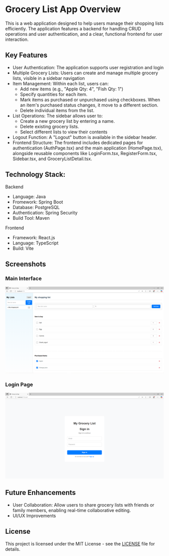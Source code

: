 # Grocery List App Overview 

This is a web application designed to help users manage their shopping lists efficiently. The application features a backend for handling CRUD operations and user authentication, and a clear, functional frontend for user interaction.

## Key Features

* User Authentication: The application supports user registration and login
* Multiple Grocery Lists: Users can create and manage multiple grocery lists, visible in a sidebar navigation
* Item Management: Within each list, users can:
    * Add new items (e.g., "Apple Qty: 4", "Fish Qty: 1")
    * Specify quantities for each item.
    * Mark items as purchased or unpurchased using checkboxes. When an item's purchased status changes, it move to a different section.
    * Delete individual items from the list.
* List Operations: The sidebar allows user to:
    * Create a new grocery list by entering a name.
    * Delete existing grocery lists.
    * Select different lists to view their contents
* Logout Function:  A "Logout" button is available in the sidebar header.
* Frontend Structure: The frontend includes dedicated pages for authentication (AuthPage.tsx) and the main application (HomePage.tsx), alongside reusable components like LoginForm.tsx, RegisterForm.tsx, Sidebar.tsx, and GroceryListDetail.tsx.

## Technology Stack:

Backend
- Language: Java
- Fromework: Spring Boot
- Database: PostgreSQL
- Authentication: Spring Security
- Build Tool: Maven

Frontend
- Framework: React.js
- Language: TypeScript
- Build: Vite

## Screenshots

### Main Interface
![Main HomePage Screenshot](Screenshot/Screenshot.PNG)

### Login Page
![Login Page Screenshot](Screenshot/LoginPage.png)

## Future Enhancements

* User Collaboration: Allow users to share grocery lists with friends or family members, enabling real-time collaborative editing.
* UI/UX Improvements



## License
This project is licensed under the MIT License - see the [LICENSE](LICENSE) file for details.
